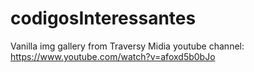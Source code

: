# codigosInteressantes

Vanilla img gallery from Traversy Midia youtube channel: https://www.youtube.com/watch?v=afoxd5b0bJo